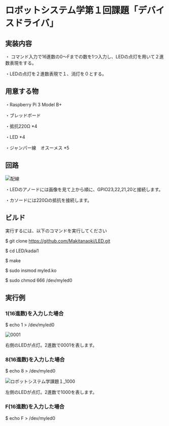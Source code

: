 # ロボットシステム学第１回課題「デバイスドライバ」
## 実装内容
・ コマンド入力で16進数の0～Fまでの数を1つ入力し、LEDの点灯を用いて２進数表現をする。

・LEDの点灯を２進数表現で１、消灯を０とする。
## 用意する物
・Raspberry Pi 3 Model B+

・ブレッドボード

・抵抗220Ω *4

・LED *4

・ジャンパー線　オスーメス *5

## 回路

![配線](https://user-images.githubusercontent.com/27545346/101141244-5caf9e80-3657-11eb-998e-e820eec57e71.png)

・LEDのアノードには画像を見て上から順に、GPIO23,22,21,20と接続します。

・カソードには220Ωの抵抗を接続します。

## ビルド

実行するには、以下のコマンドを実行してください

$ git clone https://github.com/Makitanaoki/LED.git

$ cd LED/kadai1

$ make

$ sudo insmod myled.ko

$ sudo chmod 666 /dev/myled0

## 実行例

### 1(16進数)を入力した場合

$ echo 1 > /dev/myled0

![0001](https://user-images.githubusercontent.com/27545346/101144726-1c065400-365c-11eb-8720-dad8d980b16a.png)

右側のLEDが点灯。2進数で0001を表します。

### 8(16進数)を入力した場合

$ echo 8 > /dev/myled0

![ロボットシステム学課題１_1000](https://user-images.githubusercontent.com/27545346/101145106-ab136c00-365c-11eb-8b28-08ca034a193d.jpg)

左側のLEDが点灯。2進数で1000を表します。

### F(16進数)を入力した場合

$ echo F > /dev/myled0


